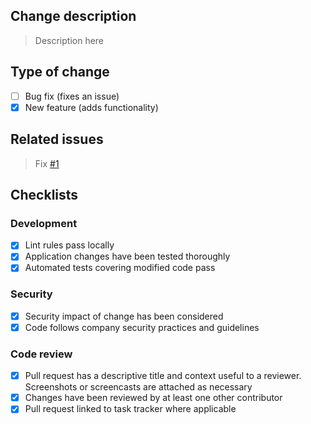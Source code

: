 ## Change description

> Description here

## Type of change
- [ ] Bug fix (fixes an issue)
- [X] New feature (adds functionality)

## Related issues

> Fix [#1]() 

## Checklists

### Development

- [X] Lint rules pass locally
- [X] Application changes have been tested thoroughly
- [X] Automated tests covering modified code pass

### Security

- [X] Security impact of change has been considered
- [X] Code follows company security practices and guidelines

### Code review 

- [X] Pull request has a descriptive title and context useful to a reviewer. Screenshots or screencasts are attached as necessary
- [X] Changes have been reviewed by at least one other contributor
- [X] Pull request linked to task tracker where applicable
